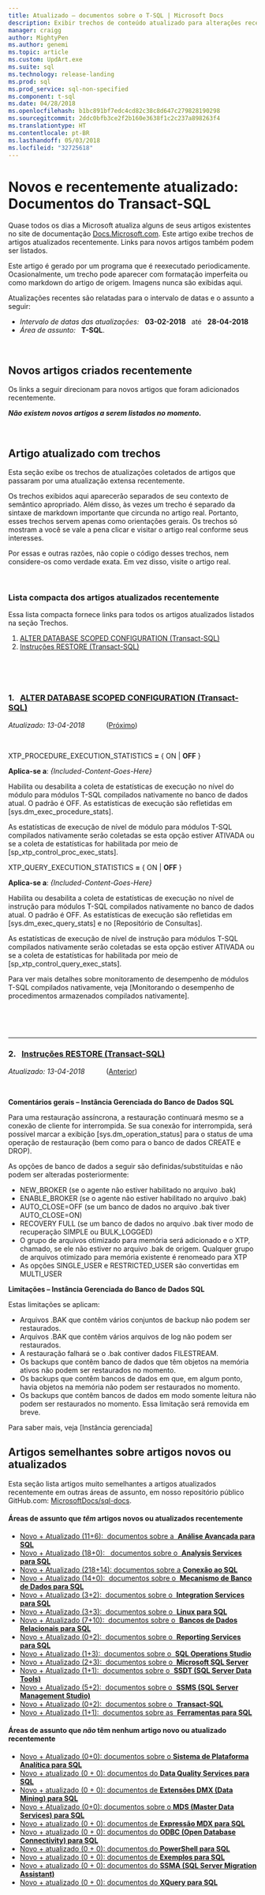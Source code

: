 ```yaml
---
title: Atualizado – documentos sobre o T-SQL | Microsoft Docs
description: Exibir trechos de conteúdo atualizado para alterações recentes na documentação do Transact-SQL.
manager: craigg
author: MightyPen
ms.author: genemi
ms.topic: article
ms.custom: UpdArt.exe
ms.suite: sql
ms.technology: release-landing
ms.prod: sql
ms.prod_service: sql-non-specified
ms.component: t-sql
ms.date: 04/28/2018
ms.openlocfilehash: b1bc891bf7edc4cd82c38c8d647c279828190298
ms.sourcegitcommit: 2ddc0bfb3ce2f2b160e3638f1c2c237a898263f4
ms.translationtype: HT
ms.contentlocale: pt-BR
ms.lasthandoff: 05/03/2018
ms.locfileid: "32725618"
---
```

# <a name="new-and-recently-updated-transact-sql-docs"></a>Novos e recentemente atualizado: Documentos do Transact-SQL



Quase todos os dias a Microsoft atualiza alguns de seus artigos existentes no site de documentação [Docs.Microsoft.com](http://docs.microsoft.com/). Este artigo exibe trechos de artigos atualizados recentemente. Links para novos artigos também podem ser listados.

Este artigo é gerado por um programa que é reexecutado periodicamente. Ocasionalmente, um trecho pode aparecer com formatação imperfeita ou como markdown do artigo de origem. Imagens nunca são exibidas aqui.

Atualizações recentes são relatadas para o intervalo de datas e o assunto a seguir:



- *Intervalo de datas das atualizações:* &nbsp; **03-02-2018** &nbsp; até &nbsp; **28-04-2018**
- *Área de assunto:* &nbsp; **T-SQL**.




&nbsp;

## <a name="new-articles-created-recently"></a>Novos artigos criados recentemente

Os links a seguir direcionam para novos artigos que foram adicionados recentemente.


***Não existem novos artigos a serem listados no momento.***



&nbsp;

## <a name="updated-articles-with-excerpts"></a>Artigo atualizado com trechos

Esta seção exibe os trechos de atualizações coletados de artigos que passaram por uma atualização extensa recentemente.

Os trechos exibidos aqui aparecerão separados de seu contexto de semântico apropriado. Além disso, às vezes um trecho é separado da sintaxe de markdown importante que circunda no artigo real. Portanto, esses trechos servem apenas como orientações gerais. Os trechos só mostram a você se vale a pena clicar e visitar o artigo real conforme seus interesses.

Por essas e outras razões, não copie o código desses trechos, nem considere-os como verdade exata. Em vez disso, visite o artigo real.





&nbsp;

<a name="compactupdatedlist"/>

### <a name="compact-list-of-articles-updated-recently"></a>Lista compacta dos artigos atualizados recentemente

Essa lista compacta fornece links para todos os artigos atualizados listados na seção Trechos.

1. [ALTER DATABASE SCOPED CONFIGURATION (Transact-SQL)](#TitleNum_1)
2. [Instruções RESTORE (Transact-SQL)](#TitleNum_2)




&nbsp;

&nbsp;

<a name="TitleNum_1"/>

### <a name="1-nbsp-alter-database-scoped-configuration-transact-sqlstatementsalter-database-scoped-configuration-transact-sqlmd"></a>1. &nbsp; [ALTER DATABASE SCOPED CONFIGURATION (Transact-SQL)](statements/alter-database-scoped-configuration-transact-sql.md)

*Atualizado: 13-04-2018* &nbsp; &nbsp; &nbsp; &nbsp; &nbsp; ([Próximo](#TitleNum_2))

<!-- Source markdown line 150.  ms.author= "carlrab".  -->

&nbsp;


<!-- git diff --ignore-all-space --unified=0 f6833910b664d0059a9073589807b195052325b3 bf969f123b22e6ebc650380a6905156f26ed6ca6  (PR=0  ,  Filename=alter-database-scoped-configuration-transact-sql.md  ,  Dirpath=docs\t-sql\statements\  ,  MergeCommitSha40=f70f24bff1677b33c661abd13726f491ce32b305) -->



XTP_PROCEDURE_EXECUTION_STATISTICS  **=** { ON | **OFF** }

**Aplica-se a**: *{Included-Content-Goes-Here}*

Habilita ou desabilita a coleta de estatísticas de execução no nível do módulo para módulos T-SQL compilados nativamente no banco de dados atual. O padrão é OFF. As estatísticas de execução são refletidas em [sys.dm_exec_procedure_stats].

As estatísticas de execução de nível de módulo para módulos T-SQL compilados nativamente serão coletadas se esta opção estiver ATIVADA ou se a coleta de estatísticas for habilitada por meio de [sp_xtp_control_proc_exec_stats].

XTP_QUERY_EXECUTION_STATISTICS  **=** { ON | **OFF** }

**Aplica-se a**: *{Included-Content-Goes-Here}*

Habilita ou desabilita a coleta de estatísticas de execução no nível de instrução para módulos T-SQL compilados nativamente no banco de dados atual. O padrão é OFF. As estatísticas de execução são refletidas em [sys.dm_exec_query_stats] e no [Repositório de Consultas].

As estatísticas de execução de nível de instrução para módulos T-SQL compilados nativamente serão coletadas se esta opção estiver ATIVADA ou se a coleta de estatísticas for habilitada por meio de [sp_xtp_control_query_exec_stats].

Para ver mais detalhes sobre monitoramento de desempenho de módulos T-SQL compilados nativamente, veja [Monitorando o desempenho de procedimentos armazenados compilados nativamente].



&nbsp;

&nbsp;

---

<a name="TitleNum_2"/>

### <a name="2-nbsp-restore-statements-transact-sqlstatementsrestore-statements-transact-sqlmd"></a>2. &nbsp; [Instruções RESTORE (Transact-SQL)](statements/restore-statements-transact-sql.md)

*Atualizado: 13-04-2018* &nbsp; &nbsp; &nbsp; &nbsp; &nbsp; ([Anterior](#TitleNum_1))

<!-- Source markdown line 339.  ms.author= "barbkess".  -->

&nbsp;


<!-- git diff --ignore-all-space --unified=0 2902efb58bb964d3e9a0660956690d37f0397c00 36186a7cffd26ffa54a83e383ffd752dbc568a4d  (PR=0  ,  Filename=restore-statements-transact-sql.md  ,  Dirpath=docs\t-sql\statements\  ,  MergeCommitSha40=f70f24bff1677b33c661abd13726f491ce32b305) -->



**Comentários gerais – Instância Gerenciada do Banco de Dados SQL**


Para uma restauração assíncrona, a restauração continuará mesmo se a conexão de cliente for interrompida. Se sua conexão for interrompida, será possível marcar a exibição [sys.dm_operation_status] para o status de uma operação de restauração (bem como para o banco de dados CREATE e DROP).

As opções de banco de dados a seguir são definidas/substituídas e não podem ser alteradas posteriormente:

- NEW_BROKER (se o agente não estiver habilitado no arquivo .bak)
- ENABLE_BROKER (se o agente não estiver habilitado no arquivo .bak)
- AUTO_CLOSE=OFF (se um banco de dados no arquivo .bak tiver AUTO_CLOSE=ON)
- RECOVERY FULL (se um banco de dados no arquivo .bak tiver modo de recuperação SIMPLE ou BULK_LOGGED)
- O grupo de arquivos otimizado para memória será adicionado e o XTP, chamado, se ele não estiver no arquivo .bak de origem. Qualquer grupo de arquivos otimizado para memória existente é renomeado para XTP
- As opções SINGLE_USER e RESTRICTED_USER são convertidas em MULTI_USER

**Limitações – Instância Gerenciada do Banco de Dados SQL**

Estas limitações se aplicam:

- Arquivos .BAK que contêm vários conjuntos de backup não podem ser restaurados.
- Arquivos .BAK que contêm vários arquivos de log não podem ser restaurados.
- A restauração falhará se o .bak contiver dados FILESTREAM.
- Os backups que contêm banco de dados que têm objetos na memória ativos não podem ser restaurados no momento.
- Os backups que contêm bancos de dados em que, em algum ponto, havia objetos na memória não podem ser restaurados no momento.
- Os backups que contêm bancos de dados em modo somente leitura não podem ser restaurados no momento. Essa limitação será removida em breve.

Para saber mais, veja [Instância gerenciada]







## <a name="similar-articles-about-new-or-updated-articles"></a>Artigos semelhantes sobre artigos novos ou atualizados

Esta seção lista artigos muito semelhantes a artigos atualizados recentemente em outras áreas de assunto, em nosso repositório público GitHub.com: [MicrosoftDocs/sql-docs](https://github.com/MicrosoftDocs/sql-docs/).



#### <a name="subject-areas-that-do-have-new-or-recently-updated-articles"></a>Áreas de assunto que *têm* artigos novos ou atualizados recentemente

- [Novo + Atualizado (11+6): &nbsp;documentos sobre a&nbsp; **Análise Avançada para SQL** ](../advanced-analytics/new-updated-advanced-analytics.md)
- [Novo + Atualizado (18+0): &nbsp; documentos sobre o &nbsp;**Analysis Services para SQL** ](../analysis-services/new-updated-analysis-services.md)
- [Novo + Atualizado (218+14): documentos sobre a **Conexão ao SQL** ](../connect/new-updated-connect.md)
- [Novo + Atualizado (14+0): &nbsp;documentos sobre o&nbsp; **Mecanismo de Banco de Dados para SQL** ](../database-engine/new-updated-database-engine.md)
- [Novo + Atualizado (3+2): &nbsp;documentos sobre o&nbsp; **Integration Services para SQL** ](../integration-services/new-updated-integration-services.md)
- [Novo + Atualizado (3+3): &nbsp;documentos sobre o&nbsp; **Linux para SQL** ](../linux/new-updated-linux.md)
- [Novo + Atualizado (7+10): &nbsp;documentos sobre o&nbsp; **Bancos de Dados Relacionais para SQL** ](../relational-databases/new-updated-relational-databases.md)
- [Novo + Atualizado (0+2): &nbsp;documentos sobre o&nbsp; **Reporting Services para SQL** ](../reporting-services/new-updated-reporting-services.md)
- [Novo + Atualizado (1+3): &nbsp;documentos sobre o&nbsp; **SQL Operations Studio** ](../sql-operations-studio/new-updated-sql-operations-studio.md)
- [Novo + Atualizado (2+3): &nbsp;documentos sobre o&nbsp; **Microsoft SQL Server** ](../sql-server/new-updated-sql-server.md)
- [Novo + Atualizado (1+1): &nbsp;documentos sobre o&nbsp; **SSDT (SQL Server Data Tools)** ](../ssdt/new-updated-ssdt.md)
- [Novo + Atualizado (5+2): &nbsp;documentos sobre o&nbsp; **SSMS (SQL Server Management Studio)** ](../ssms/new-updated-ssms.md)
- [Novo + Atualizado (0+2): &nbsp;documentos sobre o&nbsp; **Transact-SQL** ](../t-sql/new-updated-t-sql.md)
- [Novo + Atualizado (1+1): &nbsp;documentos sobre as&nbsp; **Ferramentas para SQL** ](../tools/new-updated-tools.md)



#### <a name="subject-areas-that-do-not-have-any-new-or-recently-updated-articles"></a>Áreas de assunto que *não* têm nenhum artigo novo ou atualizado recentemente

- [Novo + Atualizado (0+0): documentos sobre o **Sistema de Plataforma Analítica para SQL** ](../analytics-platform-system/new-updated-analytics-platform-system.md)
- [Novo + atualizado (0 + 0): documentos do **Data Quality Services para SQL**](../data-quality-services/new-updated-data-quality-services.md)
- [Novo + atualizado (0 + 0): documentos de **Extensões DMX (Data Mining) para SQL**](../dmx/new-updated-dmx.md)
- [Novo + Atualizado (0+0): documentos sobre o **MDS (Master Data Services) para SQL**](../master-data-services/new-updated-master-data-services.md)
- [Novo + atualizado (0 + 0): documentos de **Expressão MDX para SQL**](../mdx/new-updated-mdx.md)
- [Novo + atualizado (0 + 0): documentos do **ODBC (Open Database Connectivity) para SQL**](../odbc/new-updated-odbc.md)
- [Novo + atualizado (0 + 0): documentos do **PowerShell para SQL**](../powershell/new-updated-powershell.md)
- [Novo + atualizado (0 + 0): documentos de **Exemplos para SQL**](../samples/new-updated-samples.md)
- [Novo + atualizado (0 + 0): documentos do **SSMA (SQL Server Migration Assistant)**](../ssma/new-updated-ssma.md)
- [Novo + atualizado (0 + 0): documentos do **XQuery para SQL**](../xquery/new-updated-xquery.md)

